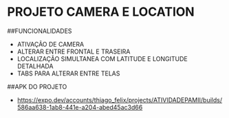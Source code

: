 # PROJETO CAMERA E LOCATION

##FUNCIONALIDADES
- ATIVAÇÃO DE CAMERA
- ALTERAR ENTRE FRONTAL E TRASEIRA
- LOCALIZAÇÃO SIMULTANEA COM LATITUDE E LONGITUDE DETALHADA
- TABS PARA ALTERAR ENTRE TELAS

##APK DO PROJETO
- https://expo.dev/accounts/thiago_felix/projects/ATIVIDADEPAMII/builds/586aa638-1ab8-441e-a204-abed45ac3d66 
 
